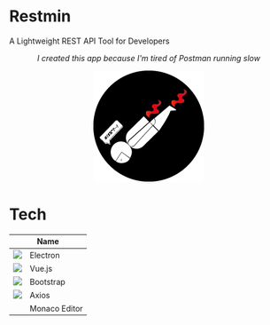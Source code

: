 # Restmin

A Lightweight REST API Tool for Developers

<p align="center">
   <i>I created this app because I'm tired of Postman running slow</i>
</p>

<p align="center">
  <img src="https://raw.githubusercontent.com/emrekesler/restmin/main/assets/lostman.png" />
</p>

# Tech

<table>
    <thead>
        <tr>
            <th align="center" colspan="2">Name</th>
        </tr>
    </thead>
    <tbody>
        <tr>
            <td align="center"><img src="https://avatars.githubusercontent.com/u/13409222?s=200&v=4" height="30" /></td>
            <td align="left">Electron</td>
        </tr>
        <tr>
            <td align="center"><img src="https://v3.vuejs.org/logo.png" height="30" /></td>
            <td align="left">Vue.js</td>
        </tr>
        <tr>
            <td align="center"><img src="https://getbootstrap.com/docs/5.1/assets/brand/bootstrap-logo-shadow.png" height="30" /></td>
            <td align="left">Bootstrap</td>
        </tr>
        <tr>
            <td align="center"><img src="https://avatars.githubusercontent.com/u/32372333?s=200&v=4" height="30" /></td>
            <td align="left">Axios</td>
        </tr>
        <tr>
            <td align="center"></td>
            <td align="left">Monaco Editor</td>
        </tr>
    </tbody>
</table>

